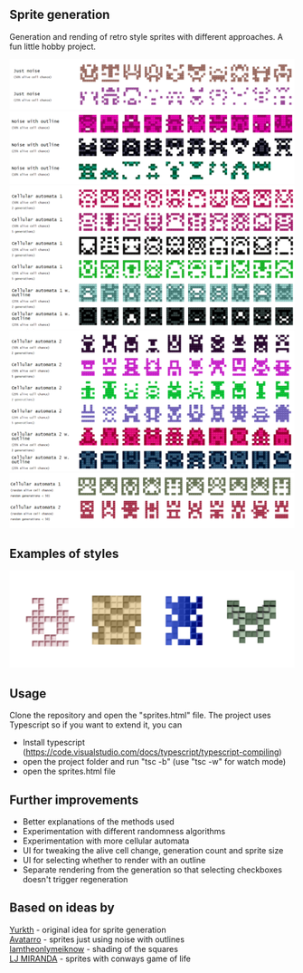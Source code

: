 ## Sprite generation
Generation and rending of retro style sprites with different approaches. A fun little hobby project.

![alt text](./Images/JustNoise.png "Just noise")
![alt text](./Images/NoiseWithOutline.png "Noise with outline")
![alt text](./Images/CellularAutomaton1.png "Cellular Automation 1")
![alt text](./Images/CellularAutomaton2.png "Cellular Automation 2")
![alt text](./Images/CellularAutomatonRandom.png "Cellular Automation random")

## Examples of styles

![alt text](./Images/Sprite-examples.png "sprite examples")

## Usage
Clone the repository and open the "sprites.html" file.
The project uses Typescript so if you want to extend it, you can
- Install typescript (https://code.visualstudio.com/docs/typescript/typescript-compiling)
- open the project folder and run "tsc -b" (use "tsc -w" for watch mode)
- open the sprites.html file

## Further improvements
- Better explanations of the methods used
- Experimentation with different randomness algorithms
- Experimentation with more cellular automata
- UI for tweaking the alive cell change, generation count and sprite size
- UI for selecting whether to render with an outline
- Separate rendering from the generation so that selecting checkboxes doesn't trigger regeneration

## Based on ideas by

<a href="https://github.com/yurkth/sprator">Yurkth</a> - original idea for sprite generation 
<br/>
<a href="https://github.com/markuszeller/avatarro">Avatarro</a> - sprites just using noise with outlines
<br/>
<a href="https://imgur.com/gallery/QJjdAPh">Iamtheonlymeiknow</a> - shading of the squares
<br/>
<a href="https://ljvmiranda921.github.io/projects/2020/03/31/cellular-sprites/">LJ MIRANDA</a> - sprites with conways game of life